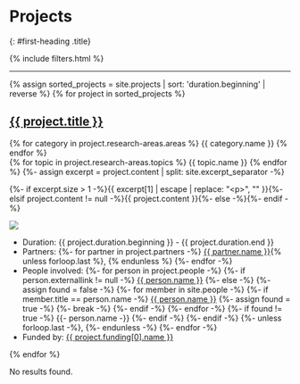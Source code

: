 ---
---
# Projects
{: #first-heading .title}
<div>
    {% include filters.html %}
    <hr/>
    <div>
    {% assign sorted_projects = site.projects | sort: 'duration.beginning' | reverse %}
    {% for project in sorted_projects %}
    <div id="{{ project.nr }}" class="singleproject">
        <div class="projectcontainer">
            <h2 class="title is-5"><a href="{{ project.url }}">{{ project.title }}</a></h2>
            {% for category in project.research-areas.areas %}
                <span class="tag is-primary {{ category.tag }}">{{ category.name }}</span>
            {% endfor %}<br/>
            {% for topic in project.research-areas.topics %}
                <span class="tag is-primary is-light {{ topic.tag }}">{{ topic.name }}</span>
            {% endfor %}
            {%- assign excerpt = project.content | split: site.excerpt_separator -%}
            <p>{%- if excerpt.size > 1 -%}{{ excerpt[1] | escape | replace: "&lt;p&gt;", "" }}{%- elsif project.content != null -%}{{ project.content }}{%- else -%}{%- endif -%}</p>
        </div>
        <img class="image main-logo" src="{{ project.main-logo }}"/>
        <div class="lists">
            <ul>
                <li>Duration: {{ project.duration.beginning }} - {{ project.duration.end }}</li>
                <!-- Since liquid tags print as a newline in the rendered HTML, the added whitespace is stripped here by including hyphens to liquid tags. Newlines between tags are added for better readability in the code, needed whitespace is encoded -->
                <li>Partners:&#32;
                    {%- for partner in project.partners -%}
                        <a href="{{ partner.link }}">{{ partner.name }}</a><!-- Add a comma after the added name if this is not the last iteration of the for loop, i.e. the last person in this project's partner list -->{% unless forloop.last %}, {% endunless %}
                    {%- endfor -%}</li>
                <li>People involved:&#32;
                    {%- for person in project.people -%}
                        <!-- If an external link is provided in the project data, add the name with an external link -->
                        {%- if person.externallink != null -%}
                            <a href="{{ person.externallink }}">{{ person.name }}</a>
                        {%- else -%} <!-- If no external link is given, the person in question is either a staff member or no further personal data can be provided -->
                            <!-- Check if person's name can be found in collection 'people' -->
                            {%- assign found = false -%}
                            {%- for member in site.people -%}
                                <!-- If the names match, add a link to the member's personal data -->
                                {%- if member.title == person.name -%}
                                    <a href="{{ member.url }}">{{ person.name }}</a>
                                    {%- assign found = true -%}
                                    <!-- Break to prevent further execution of the for loop if the according member has already been found -->
                                    {%- break -%}
                                {%- endif -%}
                            {%- endfor -%}
                            <!-- If the person's name did not match any of the staff members, simply add the name in plain text -->
                            {%- if found != true -%}
                                {{- person.name -}}
                            {%- endif -%}
                        {%- endif -%}
                        <!-- Add a comma after the added name if this is not the last iteration of the for loop, i.e. the last person in this project's person list -->
                        {%- unless forloop.last -%},&#32;{%- endunless -%}
                    {%- endfor -%}
                    </li>
                <li>Funded by: 
                    <a href="{{ project.funding[0].link }}">{{ project.funding[0].name }}</a>
                </li>
            </ul>
        </div>
        <div class="emptydiv"></div>
    </div>
    {% endfor %}
    <p id="noresults">No results found.</p>
    </div>
</div>
<script src="{{ site.baseurl }}/assets/js/filter.js"></script>
<script>
    // Hide certain filters based on whether or not the corresponding tags have been used in the
    // elements on this page (in this case, projects)
    // Retrieve all project research areas and topics and store them in an array...
    // (In Liquid, they need to be appended to a string first and then split to form an array)
    {% assign used_tags = "" %}
    {% for project in site.projects %}
        {% for area in project.research-areas.areas %}
            {% assign used_tags = used_tags | append: area.tag | append: ";"%}
        {% endfor %}
        {% for topic in project.research-areas.topics %}
            {% assign used_tags = used_tags | append: topic.tag | append: ";" %}
        {% endfor %}
    {% endfor %}
    {% assign used_tags_arr = used_tags | split: ";" | uniq %}
    // Jsonify the result and save it in a JavaScript variable
    var used_tags_projects = {{ used_tags_arr | jsonify }};
    console.log(used_tags_projects);
    // Get all filter checkboxes. Since checkboxes are built from all available tags, their
    // IDs will represent a list of all possible tags.
    var all_boxes = document.getElementsByClassName("filter");
    // Prepare an array to store these tags
    var all_tags = [];
    // Iterate over boxes and store their IDs in the array
    for (var boxnr = 0; boxnr < all_boxes.length; boxnr++) {
        all_tags.push(all_boxes[boxnr].id);
    }
    // Filter all tags but those that have acutally been used in this page's elements (projects)
    var to_disable = all_tags.filter(function(element) {
        // Return elements that have not been found in the used tags array, which are those that were not used
        return used_tags_projects.indexOf(element) < 0;
    });
    // Iterate over checkboxes to disable and all boxes to match IDs
    for (var n = 0; n < to_disable.length; n++) {
        for (var m = 0; m < all_boxes.length; m++) {
            if (all_boxes[m].id == to_disable[n])
                // If IDs match, hide the box's parent element which in this HTML structure is
                // the div holding the checkbox and its label. If only the box itself were hidden,
                // the label would remain visible.
                all_boxes[m].parentElement.style.display = 'none';
        }
    }
</script>